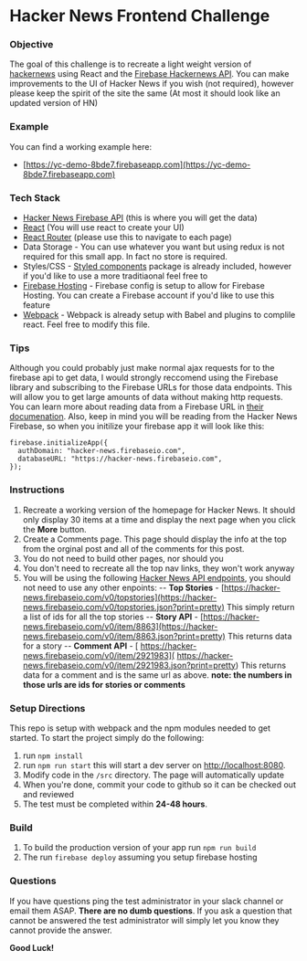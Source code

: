 # Hacker News Frontend Challenge

### Objective
The goal of this challenge is to recreate a light weight version of [hackernews](https://news.ycombinator.com/) using React and the [Firebase Hackernews API](https://github.com/HackerNews/API). You can make improvements to the UI of Hacker News if you wish (not required), however please keep the spirit of the site the same (At most it should look like an updated version of HN)

### Example
You can find a working example here:
- [https://yc-demo-8bde7.firebaseapp.com](https://yc-demo-8bde7.firebaseapp.com)

### Tech Stack
- [Hacker News Firebase API](https://github.com/HackerNews/API) (this is where you will get the data)
- [React](https://reactjs.org/docs/getting-started.html) (You will use react to create your UI)
- [React Router](https://reacttraining.com/react-router/web/guides/quick-start) (please use this to navigate to each page)
- Data Storage - You can use whatever you want but using redux is not required for this small app. In fact no store is required.
- Styles/CSS - [Styled components](https://www.styled-components.com/) package is already included, however if you'd like to use a more traditiaonal feel free to
- [Firebase Hosting](https://firebase.google.com/) - Firebase config is setup to allow for Firebase Hosting. You can create a Firebase account if you'd like to use this feature
- [Webpack](https://webpack.js.org/) - Webpack is already setup with Babel and plugins to complile react. Feel free to modify this file.

### Tips
Although you could probably just make normal ajax requests for to the firebase api to get data, I would strongly reccomend using the Firebase library and subscribing to the Firebase URLs for those data endpoints. This will allow you to get large amounts of data without making http requests. You can learn more about reading data from a Firebase URL in [their documenation](https://firebase.google.com/docs/database/web/read-and-write?authuser=0). Also, keep in mind you will be reading from the Hacker News Firebase, so when you initilize your firebase app it will look like this:
```
firebase.initializeApp({
  authDomain: "hacker-news.firebaseio.com",
  databaseURL: "https://hacker-news.firebaseio.com",
});
```

### Instructions
1. Recreate a working version of the homepage for Hacker News. It should only display 30 items at a time and display the next page when you click the **More** button.
2. Create a Comments page. This page should display the info at the top from the orginal post and all of the comments for this post.
3. You do not need to build other pages, nor should you
4. You don't need to recreate all the top nav links, they won't work anyway
5. You will be using the following [Hacker News API endpoints](https://github.com/HackerNews/API), you should not need to use any other enpoints:
-- **Top Stories** -  [https://hacker-news.firebaseio.com/v0/topstories](https://hacker-news.firebaseio.com/v0/topstories.json?print=pretty) This simply return a list of ids for all the top stories
-- **Story API** -  [https://hacker-news.firebaseio.com/v0/item/8863](https://hacker-news.firebaseio.com/v0/item/8863.json?print=pretty) This returns data for a story
-- **Comment API** -  [ https://hacker-news.firebaseio.com/v0/item/2921983]( https://hacker-news.firebaseio.com/v0/item/2921983.json?print=pretty) This returns data for a comment and is the same url as above. **note: the numbers in those urls are ids for stories or comments**



### Setup Directions
This repo is setup with webpack and the npm modules needed to get started. To start the project simply do the following:
1. run `npm install`
2. run `npm run start` this will start a dev server on [http://localhost:8080](http://localhost:8080).
3. Modify code in the `/src` directory. The page will automatically update
4. When you're done, commit your code to github so it can be checked out and reviewed
5. The test must be completed within **24-48 hours**.

### Build
1. To build the production version of your app run `npm run build`
2. The run `firebase deploy` assuming you setup firebase hosting

### Questions
If you have questions ping the test administrator in your slack channel or email them ASAP. **There are no dumb questions**. If you ask a question that cannot be answered the test administrator will simply let you know they cannot provide the answer.

**Good Luck!**